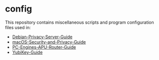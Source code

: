 # config

This repository contains miscellaneous scripts and program configuration files used in:

- [Debian-Privacy-Server-Guide](https://github.com/drduh/Debian-Privacy-Server-Guide)
- [macOS-Security-and-Privacy-Guide](https://github.com/drduh/macOS-Security-and-Privacy-Guide)
- [PC-Engines-APU-Router-Guide](https://github.com/drduh/PC-Engines-APU-Router-Guide)
- [YubiKey-Guide](https://github.com/drduh/YubiKey-Guide)
